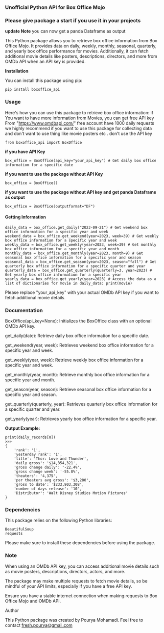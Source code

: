 ### **Unofficial Python API for Box Office Mojo**
### **Please give package a start if you use it in your projects**
**update Note**
you can now get a panda Dataframe as output

This Python package allows you to retrieve box office information from Box Office Mojo. It provides data on daily, weekly, monthly, seasonal, quarterly, and yearly box office performance for movies. Additionally, it can fetch additional movie details like posters, descriptions, directors, and more from OMDb API when an API key is provided.

**Installation**

You can install this package using pip:

    pip install boxoffice_api

### Usage

Here's how you can use this package to retrieve box office information:
if You want to have more information from Movies, you can get free API key From "https://www.omdbapi.com/"
free account have 1000 daily requests we highly recommend if you want to use this package for collecting data and don't want to use thing like movie posters etc . don't use the API key

    from boxoffice_api import BoxOffice 

**if you have API Key**  

    box_office = BoxOffice(api_key="your_api_key") # Get daily box office information for a specific date 

**if you want to use the package without API Key**

    box_office = BoxOffice()

**if you want to use the package without API key and get panda Dataframe as output**


    box_office = BoxOffice(outputformat="DF")



#### **Getting Information**
    daily_data = box_office.get_daily("2023-09-21") # Get weekend box office information for a specific year and week 
    weekend_data = box_office.get_weekend(year=2023, week=39) # Get weekly box office information for a specific year and week 
    weekly_data = box_office.get_weekly(year=2023, week=39) # Get monthly box office information for a specific year and month 
    monthly_data = box_office.get_monthly(year=2023, month=9) # Get seasonal box office information for a specific year and season 
    seasonal_data = box_office.get_season(year=2023, season="fall") # Get quarterly box office information for a specific quarter and year 
    quarterly_data = box_office.get_quarterly(quarterly=3, year=2023) # Get yearly box office information for a specific year 
    yearly_data = box_office.get_yearly(year=2023) # Access the data as a list of dictionaries for movie in daily_data: print(movie)

Please replace "your_api_key" with your actual OMDb API key if you want to fetch additional movie details.

### Documentation

BoxOffice(api_key=None): Initializes the BoxOffice class with an optional OMDb API key.

get_daily(date): Retrieve daily box office information for a specific date.

get_weekend(year, week): Retrieves weekend box office information for a specific year and week.

get_weekly(year, week): Retrieve weekly box office information for a specific year and week.

get_monthly(year, month): Retrieve monthly box office information for a specific year and month.

get_season(year, season): Retrieve seasonal box office information for a specific year and season.

get_quarterly(quarterly, year): Retrieves quarterly box office information for a specific quarter and year.

get_yearly(year): Retrieves yearly box office information for a specific year.

**Output Example:**

    print(daily_records[0])
    >>>
    {
        'rank': '1',
        'yesterday rank': '1',
        'title': 'Thor: Love and Thunder',
        'daily gross': '$14,354,321',
        'gross change daily': '-22.4%',
        'gross change week': '-55.8%',
        'theaters': '4,375',
        'per theaters avg gross': '$3,280',
        'gross to date': '$233,903,308',
        'number of days release': '10',
        'Distributor': 'Walt Disney Studios Motion Pictures'
    }

### Dependencies

This package relies on the following Python libraries:

    BeautifulSoup
    requests



Please make sure to install these dependencies before using the package.

### Note

When using an OMDb API key, you can access additional movie details such as movie posters, descriptions, directors, actors, and more.

The package may make multiple requests to fetch movie details, so be mindful of your API limits, especially if you have a free API key.

Ensure you have a stable internet connection when making requests to Box Office Mojo and OMDb API.

Author

This Python package was created by Pourya Mohamadi. Feel free to contact fresh.pourya@gmail.com

    

